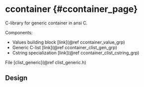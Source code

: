 ccontainer         {#ccontainer_page}
==========

C-library for generic container in ansi C.

Components:
- Values building block [link](@ref ccontainer_value_grp)
- Generic C-list [link](@ref ccontainer_clist_gen_grp)
- Cstring specialization [link](@ref ccontainer_clist_cstring_grp)

File [clist_generic](@ref clist_generic.h)

## Design






